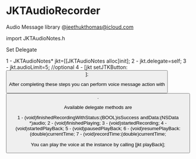 JKTAudioRecorder
================

Audio Message library
@jeethukthomas@icloud.com

import JKTAudioNotes.h

Set Delegate <JKTAudioNotesDelegate>

1 - JKTAudioNotes* jkt=[[JKTAudioNotes alloc]init];
2 - jkt.delegate=self;
3 - jkt.audioLimit=5; //optional
4 - [jkt setJTKButton:<BUTTON>];


After completing these steps you can perform voice message action with <BUTTON>.

Available delegate methods are

1 -  (void)finishedRecordingWithStatus:(BOOL)isSuccess andData:(NSData *)audio;
2 - (void)finishedPlaying;
3 - (void)startedRecording;
4 - (void)startedPlayBack;
5 - (void)pausedPlayBack;
6 - (void)resumePlayBack:(double)currentTime;
7 - (void)recordTime:(double)currentTime;

You can play the voice at the instance by calling [jkt playBack];
